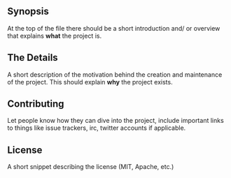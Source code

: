 ## Synopsis

At the top of the file there should be a short introduction and/ or overview that explains **what** the project is.

## The Details

A short description of the motivation behind the creation and maintenance of the project. This should explain **why** the project exists.

## Contributing

Let people know how they can dive into the project, include important links to things like issue trackers, irc, twitter accounts if applicable.

## License

A short snippet describing the license (MIT, Apache, etc.)